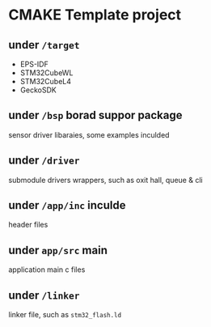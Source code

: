 # CMAKE Template project

## under `/target`
- EPS-IDF
- STM32CubeWL
- STM32CubeL4
- GeckoSDK

## under `/bsp` borad suppor package
sensor driver libaraies, some examples inculded

## under `/driver` 
submodule drivers wrappers, such as oxit hall, queue & cli

## under `/app/inc` inculde
header files

## under `app/src` main
application main c files

## under `/linker`
linker file, such as `stm32_flash.ld`
